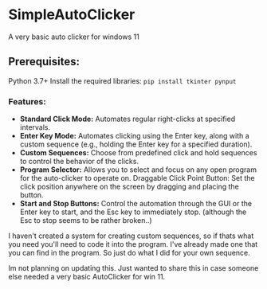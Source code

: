 # SimpleAutoClicker
A very basic auto clicker for windows 11

## Prerequisites:
Python 3.7+
Install the required libraries:
`pip install tkinter pynput`

### Features:
- **Standard Click Mode:**
  Automates regular right-clicks at specified intervals.
- **Enter Key Mode:**
  Automates clicking using the Enter key, along with a custom sequence (e.g., holding the Enter key for a specified duration).
- **Custom Sequences:**
  Choose from predefined click and hold sequences to control the behavior of the clicks.
- **Program Selector:**
Allows you to select and focus on any open program for the auto-clicker to operate on.
Draggable Click Point Button: Set the click position anywhere on the screen by dragging and placing the button.
- **Start and Stop Buttons:**
Control the automation through the GUI or the Enter key to start, and the Esc key to immediately stop. (although the Esc to stop seems to be rather broken..)

I haven't created a system for creating custom sequences,
so if thats what you need you'll need to code it into the program.
I've already made one that you can find in the program.
So just do what I did for your own sequence.

Im not planning on updating this. Just wanted to share this 
in case someone else needed a very basic AutoClicker for win 11.
